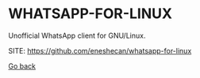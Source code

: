 # WHATSAPP-FOR-LINUX

 Unofficial WhatsApp client for GNU/Linux.
 
 SITE: https://github.com/eneshecan/whatsapp-for-linux

 [Go back](https://portable-linux-apps.github.io/apps.html)
